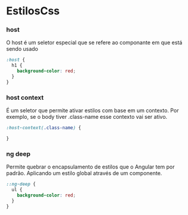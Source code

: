 # EstilosCss

### host

O host é um seletor especial que se refere ao componante em que está sendo usado

```scss
:host {
  h1 {
    background-color: red;
  }
}
```

### host context

É um seletor que permite ativar estilos com base em um contexto. Por exemplo, se o body tiver .class-name esse contexto vai ser ativo.

```scss
:host-context(.class-name) {

}
```

### ng deep

Permite quebrar o encapsulamento de estilos que o Angular tem por padrão. Aplicando um estilo global através de um componente.

```scss
::ng-deep {
  ul {
    background-color: red;
  }
}
```
